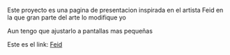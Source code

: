 Este proyecto es una pagina de presentacion inspirada en el artista Feid en la que gran parte del arte lo modifique yo

Aun tengo que ajustarlo a pantallas mas pequeñas 

Este es el link: [Feid](https://feid.netlify.app/)
